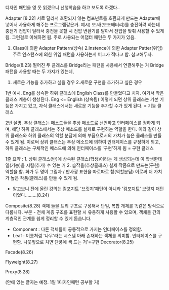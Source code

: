 디자인 패턴을 영 못 읽겠으니 선행학습을 하고 보도록 하겠다..

Adapter [8.22]
서로 달라서 호환되지 않는 컴포넌트를 호환되게 만드는 Adapter에 넣어서 사용하게 해주는 프로그램같은거.
예시) 보.배(보조배터리)를 충전하려 하는데 충전기 전압이 달라서 충전을 못할 시 전압 변환기를 달아서 전압을 맞춰 사용할 수 있게 됨. 그런걸로 이해하면 됨.
주로 사용되는 어댑터 패턴은 두 가지가 있음.
1. Class에 의한 Adapter Pattern(상속) 2.Instence에 의한 Adapter Patter(위임)
주로 인스턴스에 의한 위임 패턴을 사용하는게 버그가 적다고 함. 참고해두자.

Bridge(8.23)
떨어진 두 클래스를 Bridge라는 패턴을 사용해서 연결해주는 거
Bridge 패턴을 사용할 때는 두 가지가 있는데,
1. 새로운 기능을 추가하고 싶을 경우 2.새로운 구현을 추가하고 싶은 경우

1번 예시. Eng를 상속한 하위 클래스에 English Class를 만들었다고 치자. 
여기서 작은 클래스 계층이 생성된다. Eng <= English (상속됨)
이렇게 되면 상위 클래스는 기본 기능은 가지고 있고, 자식 클래스에서는 새로운 기능을 추가할 수가 있게 된다. = 기능 클래스

2번 설명. 추상 클래스는 메소드들을 추상 메소드로 선언하고 인터페이스를 정하게 되며,
해당 하위 클래스에서는 추상 메소드를 실제로 구현하는 역할을 한다.
이와 같이 상위 클래스와 하위 클래스의 역할 분담에 의해 부품으로서의 가치가 높은 클래스를 만들 수 있게 됨.
이로써 상위 클래스는 추상 메소드에 의하여 인터페이스를 규정하게 되고,
하위 클래스는 구체적인 메소드에 의해 인터페이스를 '구현'하게 됨 = 구현 클래스 

1줄 요약 : 1. 상위 클래스(반)에 상속된 클래스(학생)이라는 게 생성되는데 이 학생한테 일(기능)을 시킬(추가) 수 있는 거
2. 습작을(추상클래스) 실제 작품으로 만드는(구현) 역할을 함. 화가 두 명이 그림자 / 반사광 표현을 따로따로 함(역할분담)
이로써 더 가치가 높은 작품(클래스)를 만들 수 있게 됨.
+ 알고보니 전에 올린 강의는 컴포지트 '브릿지'패턴이 아니라 '컴포지트' 브릿지 패턴이었다.........(8.24)

Composite(8.28)
객체 들을 트리 구조로 구성해서 단일, 복합 개체를 똑같은 방식으로 다룹니다.
부분 - 전체 계층 구조를 표현할 시 유용하게 사용할 수 있으며, 객체들 간의 계층적인 관계를 쉽게 정리할 수 있게 돕습니다.
- Component : 다른 객체들이 공통적으로 가지는 인터페이스를 정의함.
- Leaf : 이름처럼 '나무'라는 시스템 아래 존재하는 객체를 의미함. 인터페이스를 구현함. 나뭇잎으로 치면'단풍에 색 드는 거'=구현
Decorator(8.25)

Facade(8.26)

Flyweight(8.27)

Proxy(8.28)

(안에 있는 글자는 예정. 1일 1디자인패턴 공부할 거)